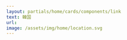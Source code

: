 ```yaml
---
layout: partials/home/cards/components/link
text: 韓国
url:
image: /assets/img/home/location.svg
---
```

